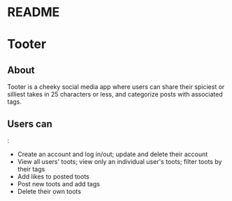 # README

<h1>Tooter</h1>

<h2>About</h2>
Tooter is a cheeky social media app where users can share their spiciest or silliest takes in 25 characters or less, and categorize posts with associated tags.

<h2>Users can</h2>:

- Create an account and log in/out; update and delete their account
- View all users' toots; view only an individual user's toots; filter toots by their tags
- Add likes to posted toots
- Post new toots and add tags
- Delete their own toots
